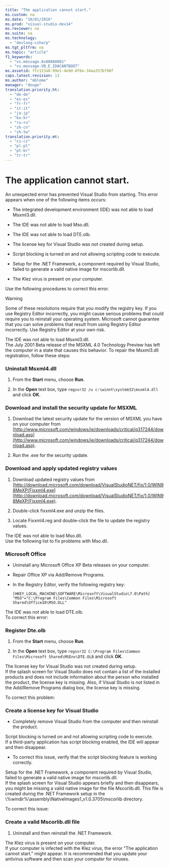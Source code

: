 ```yaml
---
title: "The application cannot start."
ms.custom: na
ms.date: "10/01/2016"
ms.prod: "visual-studio-dev14"
ms.reviewer: na
ms.suite: na
ms.technology: 
  - "devlang-csharp"
ms.tgt_pltfrm: na
ms.topic: "article"
f1_keywords: 
  - "vs.message.0x800A0001"
  - "vs.message.VB_E_IDACANTBOOT"
ms.assetid: ffc123a0-99e1-4e9d-8f6e-34aa357bf98f
caps.latest.revision: 13
ms.author: "mblome"
manager: "douge"
translation.priority.ht: 
  - "de-de"
  - "es-es"
  - "fr-fr"
  - "it-it"
  - "ja-jp"
  - "ko-kr"
  - "ru-ru"
  - "zh-cn"
  - "zh-tw"
translation.priority.mt: 
  - "cs-cz"
  - "pl-pl"
  - "pt-br"
  - "tr-tr"
---
```

# The application cannot start.
An unexpected error has prevented Visual Studio from starting. This error appears when one of the following items occurs:  
  
-   The integrated development environment (IDE) was not able to load Msxml3.dll.  
  
-   The IDE was not able to load Mso.dll.  
  
-   The IDE was not able to load DTE.olb.  
  
-   The license key for Visual Studio was not created during setup.  
  
-   Script blocking is turned on and not allowing scripting code to execute.  
  
-   Setup for the .NET Framework, a component required by Visual Studio, failed to generate a valid native image for mscorlib.dll.  
  
-   The Klez virus is present on your computer.  
  
 Use the following procedures to correct this error.  
  
> [!WARNING]
>  Some of these resolutions require that you modify the registry key. If you use Registry Editor incorrectly, you might cause serious problems that could require you to reinstall your operating system. Microsoft cannot guarantee that you can solve problems that result from using Registry Editor incorrectly. Use Registry Editor at your own risk.  
  
 The IDE was not able to load Msxml3.dll.  
 The July 2001 Beta release of the MSXML 4.0 Technology Preview has left the computer in a state that causes this behavior. To repair the Msxml3.dll registration, follow these steps:  
  
### Uninstall Msxml4.dll  
  
1.  From the **Start** menu, choose **Run**.  
  
2.  In the **Open** text box, type `regsvr32 /u c:\winnt\system32\msxml4.dll` and click **OK**.  
  
### Download and install the security update for MSXML  
  
1.  Download the latest security update for the version of MSXML you have on your computer from [http://www.microsoft.com/windows/ie/downloads/critical/q317244/download.asp](http://www.microsoft.com/windows/ie/downloads/critical/q317244/download.asp).  
  
2.  Run the .exe for the security update.  
  
### Download and apply updated registry values  
  
1.  Download updated registry values from [http://download.microsoft.com/download/VisualStudioNET/fix/1.0/WIN98MeXP/Fixxml4.exe](http://download.microsoft.com/download/VisualStudioNET/fix/1.0/WIN98MeXP/Fixxml4.exe).  
  
2.  Double-click fixxml4.exe and unzip the files.  
  
3.  Locate Fixxml4.reg and double-click the file to update the registry values.  
  
 The IDE was not able to load Mso.dll.  
 Use the following list to fix problems with Mso.dll.  
  
### Microsoft Office  
  
-   Uninstall any Microsoft Office XP Beta releases on your computer.  
  
-   Repair Office XP via Add/Remove Programs.  
  
-   In the Registry Editor, verify the following registry key:  
  
     `[HKEY_LOCAL_MACHINE\SOFTWARE\Microsoft\VisualStudio\7.0\Path] "MSO"="C:\Program Files\Common Files\Microsoft Shared\Office10\MSO.DLL"`  
  
 The IDE was not able to load DTE.olb.  
 To correct this error:  
  
### Register Dte.olb  
  
1.  From the **Start** menu, choose **Run**.  
  
2.  In the **Open** text box, type `regsvr32 C:\Program Files\Common Files\Microsoft Shared\MSEnv\DTE.OLB` and click **OK**.  
  
 The license key for Visual Studio was not created during setup.  
 If the splash screen for Visual Studio does not contain a list of the installed products and does not include information about the person who installed the product, the license key is missing. Also, if Visual Studio is not listed in the Add/Remove Programs dialog box, the license key is missing.  
  
 To correct this problem:  
  
### Create a license key for Visual Studio  
  
-   Completely remove Visual Studio from the computer and then reinstall the product.  
  
 Script blocking is turned on and not allowing scripting code to execute.  
 If a third-party application has script blocking enabled, the IDE will appear and then disappear.  
  
-   To correct this issue, verify that the script blocking feature is working correctly.  
  
 Setup for the .NET Framework, a component required by Visual Studio, failed to generate a valid native image for mscorlib.dll.  
 If the splash screen for Visual Studio appears briefly and then disappears, you might be missing a valid native image for the file Mscorlib.dll. This file is created during the .NET Framework setup in the \\%windir%\assembly\NativeImages1_v1.0.3705\mscorlib directory.  
  
 To correct this issue:  
  
### Create a valid Mscorlib.dll file  
  
1.  Uninstall and then reinstall the .NET Framework.  
  
 The Klez virus is present on your computer.  
 If your computer is infected with the Klez virus, the error "The application cannot start." might appear. It is recommended that you update your antivirus software and then scan your computer for viruses.